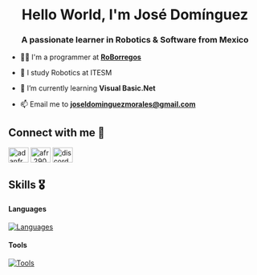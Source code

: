 <h1 align="center">Hello World, I'm José Domínguez</h1>
<h3 align="center">A passionate learner in Robotics & Software from Mexico</h3>


- 🧑‍💻 I'm a programmer at [**RoBorregos**](https://github.com/RoBorregos/)

- 📖 I study Robotics at ITESM

- 🌱 I’m currently learning **Visual Basic.Net**

- 📫 Email me to **joseldominguezmorales@gmail.com**
<!-- 
- 📄 Know about my experiences ([resume](link de resume en github))
 -->

<h2 align="left">Connect with me 🤝</h2>
<p align="left">
<a href="https://www.linkedin.com/in/jos%C3%A9-luis-dom%C3%ADnguez-morales/" target="blank"><img align="center" src="https://raw.githubusercontent.com/rahuldkjain/github-profile-readme-generator/master/src/images/icons/Social/linked-in-alt.svg" alt="adanfr" height="30" width="40" /></a>
<a href="https://www.instagram.com/joseldmzz/" target="blank"><img align="center" src="https://raw.githubusercontent.com/rahuldkjain/github-profile-readme-generator/master/src/images/icons/Social/instagram.svg" alt="afr.2903" height="30" width="40" /></a>
<a href="https://discordapp.com/users/571918945574191114" target="blank"><img align="center" src="https://raw.githubusercontent.com/rahuldkjain/github-profile-readme-generator/master/src/images/icons/Social/discord.svg" alt="discordapp.com/users/571918945574191114" height="30" width="40" /></a>
</p>

<h2>Skills 🎖️</h2>

#### Languages
[![Languages](https://skillicons.dev/icons?i=cpp,py,java,js,cs,c,matlab,mysql,PHP)](https://skillicons.dev)

#### Tools
[![Tools](https://skillicons.dev/icons?i=git,arduino,html,vscode,visualstudio,css,react)](https://skillicons.dev)


<!-- GitHub profile Stats -->
<!--
<h2>GitHub Stats 📊</h2>

[![trophy](https://github-profile-trophy.vercel.app/?username=afr2903&theme=dracula&rank=-D,-C,-?&margin-w=10)](https://github.com/ryo-ma/github-profile-trophy)

<picture>
  <source media="(prefers-color-scheme: dark)" srcset="https://github-readme-stats.vercel.app/api/top-langs?username=JLDominguezM&show_icons=true&locale=en&layout=compact&theme=onedark">
  <source media="(prefers-color-scheme: light)" srcset="https://github-readme-stats.vercel.app/api/top-langs?username=JLDominguezM&show_icons=true&locale=en&layout=compact">
  <img align="left" src="https://github-readme-stats.vercel.app/api/top-langs?username=JLDominguezM&show_icons=true&locale=en&layout=compact&theme=onedark" alt="JLDominguezM" />
</picture>

<picture>
  <source media="(prefers-color-scheme: dark)" srcset="https://github-readme-stats.vercel.app/api?username=JLDominguezM&show_icons=true&locale=en&theme=onedark">
  <source media="(prefers-color-scheme: light)" srcset="https://github-readme-stats.vercel.app/api?username=JLDominguezM&show_icons=true&locale=en">
  &nbsp;<img align="center" src="https://github-readme-stats.vercel.app/api?username=JLDominguezM&show_icons=true&locale=en&theme=onedark" alt="JLDominguezM" />
</picture>

<picture>
  <source media="(prefers-color-scheme: dark)" srcset="https://github-readme-streak-stats.herokuapp.com/?user=JLDominguezM&theme=onedark">
  <source media="(prefers-color-scheme: light)" srcset="https://github-readme-streak-stats.herokuapp.com/?user=JLDominguezM">
  <img align="center" src="https://github-readme-streak-stats.herokuapp.com/?user=afr2903&theme=onedark" alt="JLDominguezM" />
</picture>
 -->
